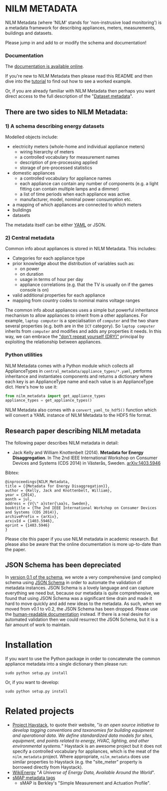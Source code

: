 NILM METADATA
=============

NILM Metadata (where 'NILM' stands for 'non-instrusive load
monitoring') is a metadata framework for describing appliances, meters,
measurements, buildings and datasets.

Please jump in and add to or modify the schema and documentation!

### Documentation

The
[documentation is available online](http://nilm-metadata.readthedocs.org).

If you're new to NILM Metadata then please read this README and then
dive into the [tutorial](http://nilm-metadata.readthedocs.org/en/latest/tutorial.html)
to find out how 
to see a worked example.

Or, if you are already familiar with NILM Metadata then perhaps you
want direct access to the full description of the
"[Dataset metadata](http://nilm-metadata.readthedocs.org/en/latest/dataset_metadata.html)".

## There are two sides to NILM Metadata:

### 1) A schema describing energy datasets

Modelled objects include:

* electricity meters (whole-home and individual appliance meters)
  * wiring hierarchy of meters
  * a controlled vocabulary for measurement names
  * description of pre-processing applied
  * storage of pre-processed statistics
* domestic appliances
  * a controlled vocabulary for appliance names
  * each appliance can contain any number of components (e.g. a
    light fitting can contain multiple lamps and a dimmer)
  * a list of time periods when each appliance was active
  * manufacturer, model, nominal power consumption etc.
* a mapping of which appliances are connected to which meters
* buildings
* datasets 

The metadata itself can be either
[YAML](http://en.wikipedia.org/wiki/YAML) or JSON.

### 2) Central metadata

Common info about appliances is stored in NILM Metadata.  This includes:

* Categories for each appliance type
* prior knowledge about the distribution of variables such as:
  * on power
  * on duration
  * usage in terms of hour per day
  * appliance correlations (e.g. that the TV is usually on if the
    games console is on)
* valid additional properties for each appliance
* mapping from country codes to nominal mains voltage ranges

The common info about appliances uses a simple but powerful
inheritance mechanism to allow appliances to inherit from a other
appliances.  For example, `laptop computer` is a specialisation of
`computer` and the two share several properties (e.g. both are in the
`ICT` category).  So `laptop computer` inherits from `computer` and
modifies and adds any properties it needs.  In this way, we can
embrace the
["don't repeat yourself (DRY)"](http://en.wikipedia.org/wiki/Don%27t_repeat_yourself)
principal by exploiting the relationship between appliances.

### Python utilities

NILM Metadata comes with a Python module which collects all 
ApplianceTypes in `central_metadata/appliance_types/*.yaml`,
performs inheritance and instantiates components and
returns a dictionary where each key is an ApplianceType name and each
value is an ApplianceType dict.  Here's how to use it:

```python
from nilm_metadata import get_appliance_types
appliance_types = get_appliance_types()
```

NILM Metadata also comes with a `convert_yaml_to_hdf5()` function
which will convert a YAML instance of NILM Metadata to the HDF5 file
format.

## Research paper describing NILM metadata

The following paper describes NILM metadata in detail:

* Jack Kelly and William Knottenbelt (2014). **Metadata for Energy
  Disaggregation**. In The 2nd IEEE International Workshop on Consumer
  Devices and Systems (CDS 2014) in Västerås, Sweden.
  [arXiv:1403.5946](http://arxiv.org/abs/1403.5946)

Bibtex:

```
@inproceedings{NILM_Metadata,
title = {{Metadata for Energy Disaggregation}},
author = {Kelly, Jack and Knottenbelt, William},
year = {2014},
month = jul,
address = {V{\" a}ster{\aa}s, Sweden},
booktitle = {The 2nd IEEE International Workshop on Consumer Devices and Systems (CDS 2014)},
archivePrefix = {arXiv},
arxivId = {1403.5946},
eprint = {1403.5946}
}
```

Please cite this paper if you use NILM metadata in academic research.
But please also be aware that the online documentation is more
up-to-date than the paper.


## JSON Schema has been depreciated

In
[version 0.1 of the schema](https://github.com/nilmtk/nilm_metadata/tree/v0.1.0),
we wrote a very comprehensive (and complex) schema using
[JSON Schema](http://json-schema.org/) in order to automate the
validation of metadata instances.  JSON Schema is a lovely language
and can capture everything we need but, because our metadata is quite
comprehensive, we found that using JSON Schema was a significant time
drain and made it hard to move quickly and add new ideas to the
metadata.  As such, when we moved from v0.1 to v0.2, the JSON Schema
has been dropped.  Please use the
[human-readable documentation](http://nilm-metadata.readthedocs.org)
instead.  If there is a real desire for automated validation then we
could resurrect the JSON Schema, but it is a fair amount of work to
maintain.


Installation
============

If you want to use the Python package in order to concatenate the
common appliance metadata into a single dictionary then please run:

```
sudo python setup.py install
```

Or, if you want to develop:

```
sudo python setup.py install
```

Related projects
================

* [Project Haystack](http://project-haystack.org/), to quote their
  website, "*is an open source initiative to develop tagging
  conventions and taxonomies for building equipment and operational
  data. We define standardized data models for sites, equipment, and
  points related to energy, HVAC, lighting, and other environmental
  systems.*"  Haystack is an awesome project but it does not specify a
  controlled vocabulary for appliances, which is the meat of the
  `nilm_metadata` project.  Where appropriate, `nilm_metadata` does
  use similar properties to Haystack (e.g. the "site_meter" property
  is borrowed directly from Haystack).
* [WikiEnergy](http://wiki-energy.org/) "*A Universe of Energy Data,
  Available Around the World*".
* [sMAP metadata tags](http://www.eecs.berkeley.edu/~stevedh/smap2/tags.html)
  - sMAP is Berkley's "Simple Measurement and Actuation Profile".
